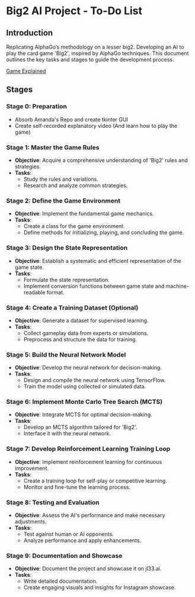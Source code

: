 # Big2 AI Project - To-Do List

## Introduction
Replicating AlphaGo’s methodology on a lesser big2. Developing an AI to play the card game 'Big2', inspired by AlphaGo techniques. This document outlines the key tasks and stages to guide the development process.

[Game Explained](https://youtu.be/U28DKiVQpVM)

## Stages

### Stage 0: Preparation 
- Absorb Amanda's Repo and create tkinter GUI
- Create self-recorded explanatory video (And learn how to play the game) 

### Stage 1: Master the Game Rules
- **Objective**: Acquire a comprehensive understanding of 'Big2' rules and strategies.
- **Tasks**:
  - Study the rules and variations.
  - Research and analyze common strategies.

### Stage 2: Define the Game Environment
- **Objective**: Implement the fundamental game mechanics.
- **Tasks**:
  - Create a class for the game environment.
  - Define methods for initializing, playing, and concluding the game.

### Stage 3: Design the State Representation
- **Objective**: Establish a systematic and efficient representation of the game state.
- **Tasks**:
  - Formulate the state representation.
  - Implement conversion functions between game state and machine-readable format.

### Stage 4: Create a Training Dataset (Optional)
- **Objective**: Generate a dataset for supervised learning.
- **Tasks**:
  - Collect gameplay data from experts or simulations.
  - Preprocess and structure the data for training.

### Stage 5: Build the Neural Network Model
- **Objective**: Develop the neural network for decision-making.
- **Tasks**:
  - Design and compile the neural network using TensorFlow.
  - Train the model using collected or simulated data.

### Stage 6: Implement Monte Carlo Tree Search (MCTS)
- **Objective**: Integrate MCTS for optimal decision-making.
- **Tasks**:
  - Develop an MCTS algorithm tailored for 'Big2'.
  - Interface it with the neural network.

### Stage 7: Develop Reinforcement Learning Training Loop
- **Objective**: Implement reinforcement learning for continuous improvement.
- **Tasks**:
  - Create a training loop for self-play or competitive learning.
  - Monitor and fine-tune the learning process.

### Stage 8: Testing and Evaluation
- **Objective**: Assess the AI's performance and make necessary adjustments.
- **Tasks**:
  - Test against human or AI opponents.
  - Analyze performance and apply enhancements.

### Stage 9: Documentation and Showcase
- **Objective**: Document the project and showcase it on jl33.ai.
- **Tasks**:
  - Write detailed documentation.
  - Create engaging visuals and insights for Instagram showcase.
